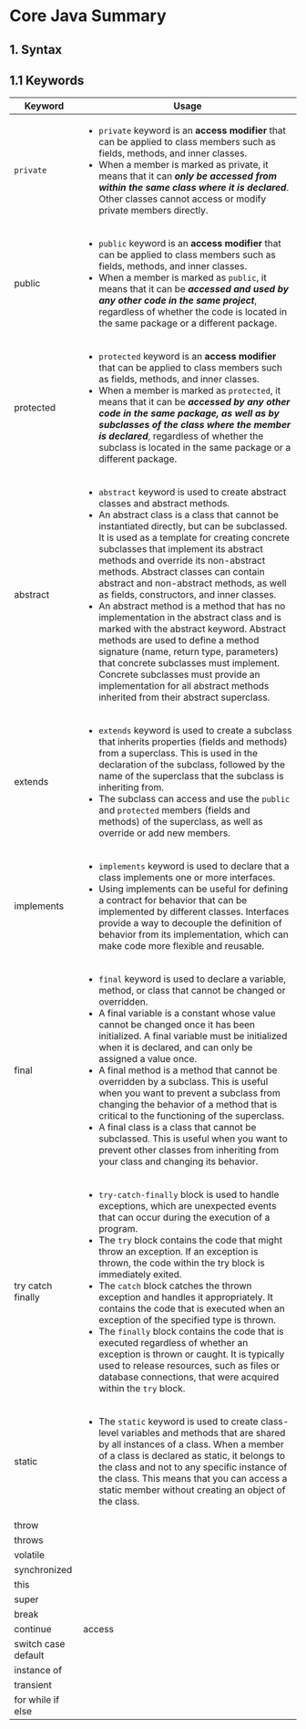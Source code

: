 # Core Java Summary
## 1. Syntax
## 1.1 Keywords

| Keyword | Usage |
|--|--------------|
| `private` | <ul><li>`private` keyword is an **access modifier** that can be applied to class members such as fields, methods, and inner classes.</li> <li> When a member is marked as private, it means that it can ***only be accessed from within the same class where it is declared***. Other classes cannot access or modify private members directly.</li></ul> |
| public | <ul><li> `public` keyword is an **access modifier** that can be applied to class members such as fields, methods, and inner classes.</li><li>When a member is marked as `public`, it means that it can be ***accessed and used by any other code in the same project***, regardless of whether the code is located in the same package or a different package.</li></ul> |
| protected | <ul><li> `protected` keyword is an **access modifier** that can be applied to class members such as fields, methods, and inner classes.</li><li> When a member is marked as `protected`, it means that it can be ***accessed by any other code in the same package, as well as by subclasses of the class where the member is declared***, regardless of whether the subclass is located in the same package or a different package. </li></ul> |
| abstract | <ul><li> `abstract` keyword is used to create abstract classes and abstract methods.</li> <li>An abstract class is a class that cannot be instantiated directly, but can be subclassed. It is used as a template for creating concrete subclasses that implement its abstract methods and override its non-abstract methods. Abstract classes can contain abstract and non-abstract methods, as well as fields, constructors, and inner classes.</li> <li>An abstract method is a method that has no implementation in the abstract class and is marked with the abstract keyword. Abstract methods are used to define a method signature (name, return type, parameters) that concrete subclasses must implement. Concrete subclasses must provide an implementation for all abstract methods inherited from their abstract superclass.</li></ul> |
| extends | <ul><li> `extends` keyword is used to create a subclass that inherits properties (fields and methods) from a superclass. This is used in the declaration of the subclass, followed by the name of the superclass that the subclass is inheriting from.</li><li>The subclass can access and use the `public` and `protected` members (fields and methods) of the superclass, as well as override or add new members. </li></ul>|
| implements | <ul><li> `implements` keyword is used to declare that a class implements one or more interfaces. </li> <li>Using implements can be useful for defining a contract for behavior that can be implemented by different classes. Interfaces provide a way to decouple the definition of behavior from its implementation, which can make code more flexible and reusable.</li> </ul> |
| final | <ul><li> `final` keyword is used to declare a variable, method, or class that cannot be changed or overridden. </li> <li>A final variable is a constant whose value cannot be changed once it has been initialized. A final variable must be initialized when it is declared, and can only be assigned a value once. </li> <li> A final method is a method that cannot be overridden by a subclass. This is useful when you want to prevent a subclass from changing the behavior of a method that is critical to the functioning of the superclass.</li>  <li>A final class is a class that cannot be subclassed. This is useful when you want to prevent other classes from inheriting from your class and changing its behavior.</li> </ul> |
| try catch finally | <ul><li>`try-catch-finally` block is used to handle exceptions, which are unexpected events that can occur during the execution of a program. </li> <li>The `try` block contains the code that might throw an exception. If an exception is thrown, the code within the try block is immediately exited.</li> <li>The `catch` block catches the thrown exception and handles it appropriately. It contains the code that is executed when an exception of the specified type is thrown.</li> <li>The `finally` block contains the code that is executed regardless of whether an exception is thrown or caught. It is typically used to release resources, such as files or database connections, that were acquired within the `try` block.</li> </ul>|
| static | <ul><li>The `static` keyword is used to create class-level variables and methods that are shared by all instances of a class. When a member of a class is declared as static, it belongs to the class and not to any specific instance of the class. This means that you can access a static member without creating an object of the class.</li> <ul> |
| throw | |
| throws | |
| volatile | |
| synchronized | |
| this | |
| super | |
| break | |
| continue | access |
| switch case default | |
| instance of | |
| transient | |
| for while if else | |
